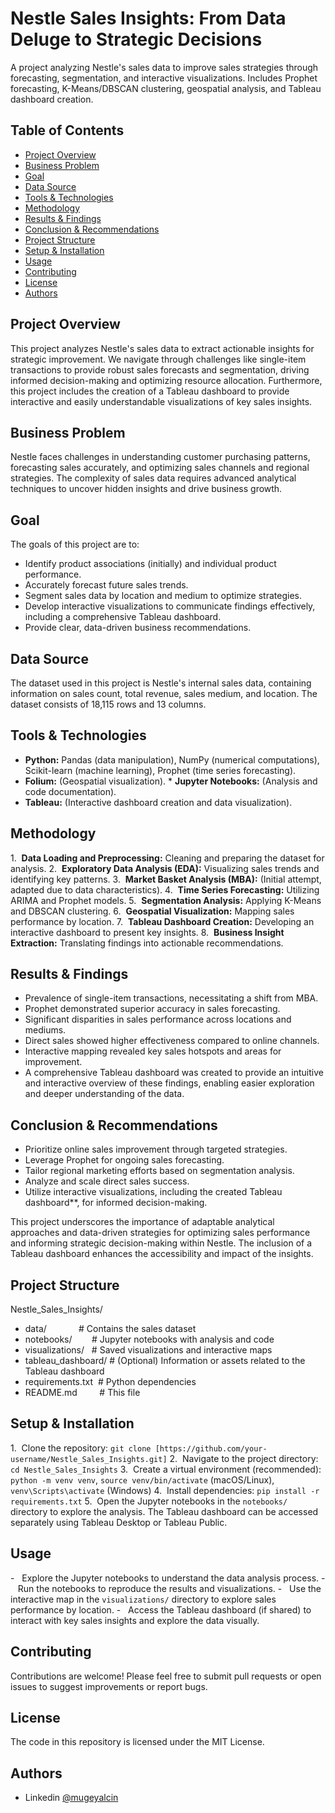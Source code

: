 # Nestle Sales Insights: From Data Deluge to Strategic Decisions
A project analyzing Nestle's sales data to improve sales strategies through forecasting, segmentation, and interactive visualizations. Includes Prophet forecasting, K-Means/DBSCAN clustering, geospatial analysis, and Tableau dashboard creation.

## Table of Contents

- [Project Overview](#project-overview)
- [Business Problem](#business-problem)
- [Goal](#goal)
- [Data Source](#data-source)
- [Tools & Technologies](#tools--technologies)
- [Methodology](#methodology)
- [Results & Findings](#results--findings)
- [Conclusion & Recommendations](#conclusion--recommendations)
- [Project Structure](#project-structure)
- [Setup & Installation](#setup--installation)
- [Usage](#usage)
- [Contributing](#contributing)
- [License](#license)
- [Authors](#authors)

## Project Overview

This project analyzes Nestle's sales data to extract actionable insights for strategic improvement. We navigate through challenges like single-item transactions to provide robust sales forecasts and segmentation, driving informed decision-making and optimizing resource allocation. Furthermore, this project includes the creation of a Tableau dashboard to provide interactive and easily understandable visualizations of key sales insights.

## Business Problem

Nestle faces challenges in understanding customer purchasing patterns, forecasting sales accurately, and optimizing sales channels and regional strategies. The complexity of sales data requires advanced analytical techniques to uncover hidden insights and drive business growth.

## Goal

The goals of this project are to:

* Identify product associations (initially) and individual product performance.
* Accurately forecast future sales trends.
* Segment sales data by location and medium to optimize strategies.
* Develop interactive visualizations to communicate findings effectively, including a comprehensive Tableau dashboard.
* Provide clear, data-driven business recommendations.

## Data Source

The dataset used in this project is Nestle's internal sales data, containing information on sales count, total revenue, sales medium, and location. The dataset consists of 18,115 rows and 13 columns.

## Tools & Technologies

* **Python:** Pandas (data manipulation), NumPy (numerical computations), Scikit-learn (machine learning), Prophet (time series forecasting).
* **Folium:** (Geospatial visualization).
* **Jupyter Notebooks:** (Analysis and code documentation).
* **Tableau:** (Interactive dashboard creation and data visualization).

## Methodology

1.  **Data Loading and Preprocessing:** Cleaning and preparing the dataset for analysis.
2.  **Exploratory Data Analysis (EDA):** Visualizing sales trends and identifying key patterns.
3.  **Market Basket Analysis (MBA):** (Initial attempt, adapted due to data characteristics).
4.  **Time Series Forecasting:** Utilizing ARIMA and Prophet models.
5.  **Segmentation Analysis:** Applying K-Means and DBSCAN clustering.
6.  **Geospatial Visualization:** Mapping sales performance by location.
7.  **Tableau Dashboard Creation:** Developing an interactive dashboard to present key insights.
8.  **Business Insight Extraction:** Translating findings into actionable recommendations.

## Results & Findings

* Prevalence of single-item transactions, necessitating a shift from MBA.
* Prophet demonstrated superior accuracy in sales forecasting.
* Significant disparities in sales performance across locations and mediums.
* Direct sales showed higher effectiveness compared to online channels.
* Interactive mapping revealed key sales hotspots and areas for improvement.
* A comprehensive Tableau dashboard was created to provide an intuitive and interactive overview of these findings, enabling easier exploration and deeper understanding of the data.

## Conclusion & Recommendations

* Prioritize online sales improvement through targeted strategies.
* Leverage Prophet for ongoing sales forecasting.
* Tailor regional marketing efforts based on segmentation analysis.
* Analyze and scale direct sales success.
* Utilize interactive visualizations, including the created Tableau dashboard**, for informed decision-making.

This project underscores the importance of adaptable analytical approaches and data-driven strategies for optimizing sales performance and informing strategic decision-making within Nestle. The inclusion of a Tableau dashboard enhances the accessibility and impact of the insights.

## Project Structure

Nestle_Sales_Insights/
* data/             # Contains the sales dataset
* notebooks/        # Jupyter notebooks with analysis and code
* visualizations/   # Saved visualizations and interactive maps
* tableau_dashboard/ # (Optional) Information or assets related to the Tableau dashboard
* requirements.txt  # Python dependencies
* README.md         # This file


## Setup & Installation

1.  Clone the repository: `git clone [https://github.com/your-username/Nestle_Sales_Insights.git]`
2.  Navigate to the project directory: `cd Nestle_Sales_Insights`
3.  Create a virtual environment (recommended): `python -m venv venv`, `source venv/bin/activate` (macOS/Linux), `venv\Scripts\activate` (Windows)
4.  Install dependencies: `pip install -r requirements.txt`
5.  Open the Jupyter notebooks in the `notebooks/` directory to explore the analysis. The Tableau dashboard can be accessed separately using Tableau Desktop or Tableau Public.

## Usage

-   Explore the Jupyter notebooks to understand the data analysis process.
-   Run the notebooks to reproduce the results and visualizations.
-   Use the interactive map in the `visualizations/` directory to explore sales performance by location.
-   Access the Tableau dashboard (if shared) to interact with key sales insights and explore the data visually.

## Contributing

Contributions are welcome! Please feel free to submit pull requests or open issues to suggest improvements or report bugs.

## License

The code in this repository is licensed under the MIT License.

## Authors

- Linkedin [@mugeyalcin](https://www.linkedin.com/in/mugeylcn/)
